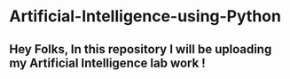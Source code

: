 # Artificial-Intelligence-using-Python
## Hey Folks, In this repository I will be uploading my Artificial Intelligence lab work !
